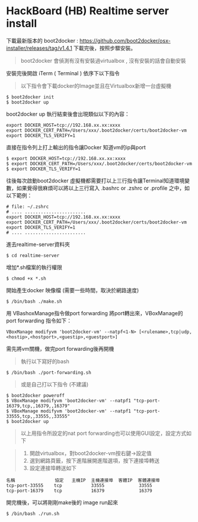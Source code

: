 # HackBoard (HB) Realtime server install

下載最新版本的 boot2docker :  https://github.com/boot2docker/osx-installer/releases/tag/v1.4.1 下載完後，按照步驟安裝。
> boot2docker 會偵測有沒有安裝過virtualbox , 沒有安裝的話會自動安裝

安裝完後開啟 iTerm ( Terminal ) 依序下以下指令
> 以下指令會下載docker的Image並且在Virtualbox新增一台虛擬機


	$ boot2docker init
	$ boot2docker up
    
boot2docker up 執行結束後會出現類似以下的內容：

	export DOCKER_HOST=tcp://192.168.xx.xx:xxxx
	export DOCKER_CERT_PATH=/Users/xxx/.boot2docker/certs/boot2docker-vm
	export DOCKER_TLS_VERIFY=1
    
直接在指令列上打上輸出的指令讓Docker 知道vm的ip與port

	$ export DOCKER_HOST=tcp://192.168.xx.xx:xxxx
	$ export DOCKER_CERT_PATH=/Users/xxx/.boot2docker/certs/boot2docker-vm
	$ export DOCKER_TLS_VERIFY=1
    
往後每次啟動boot2docker 虛擬機都需要打以上三行指令讓Terminal知道環境變數，如果覺得很麻煩可以將以上三行寫入 .bashrc or .zshrc or .profile 之中，如以下範例：


	# file: ~/.zshrc
	# .... .......................
	export DOCKER_HOST=tcp://192.168.xx.xx:xxxx
	export DOCKER_CERT_PATH=/Users/xxx/.boot2docker/certs/boot2docker-vm
	export DOCKER_TLS_VERIFY=1
    # .... .......................


進去realtime-server資料夾


	$ cd realtime-server
    
增加*.sh檔案的執行權限

	$ chmod +x *.sh

開始產生docker 映像檔 (需要一些時間，取決於網路速度)
	
    $ /bin/bash ./make.sh

用 VBashoxManage指令做port forwarding 將port轉出來，VBoxManage的 port forwarding 指令如下：

	VBoxManage modifyvm 'boot2docker-vm' --natpf<1-N> [<rulename>,tcp|udp,<hostip>,<hostport>,<guestip>,<guestport>]


需先將vm關機，做完port forwarding後再開機

>執行以下寫好的bash
     
	$ /bin/bash ./port-forwarding.sh 
     
>或是自己打以下指令 (不建議)
     
	$ boot2docker poweroff 
	$ VBoxManage modifyvm 'boot2docker-vm' --natpf1 "tcp-port-16379,tcp,,16379,,16379"
	$ VBoxManage modifyvm 'boot2docker-vm' --natpf1 "tcp-port-33555,tcp,,33555,,33555"
	$ boot2docker up
    
    
> 以上用指令所設定的nat port forwarding也可以使用GUI設定，設定方式如下

> 1. 開啟virtualbox，對boot2docker-vm按右鍵->設定值
> 2. 選到網路頁籤，按下進階展開進階選項，按下連接埠轉送
> 3. 設定連接埠轉送如下


	名稱               協定   主機IP  主機連接埠  客體IP  客體連接埠
	tcp-port-33555    tcp           33555             33555
	tcp-port-16379    tcp           16379             16379


開完機後，可以將剛剛make後的 image run起來

	$ /bin/bash ./run.sh